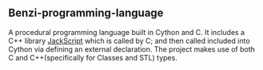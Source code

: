 ## Benzi-programming-language
A procedural programming language built in Cython and C.
It includes a C++ library [JackScript](http://jackscript.github.io) which is called by C; and then called included into Cython via defining an external declaration.
The project makes use of both C and C++(specifically for Classes and STL) types. 
